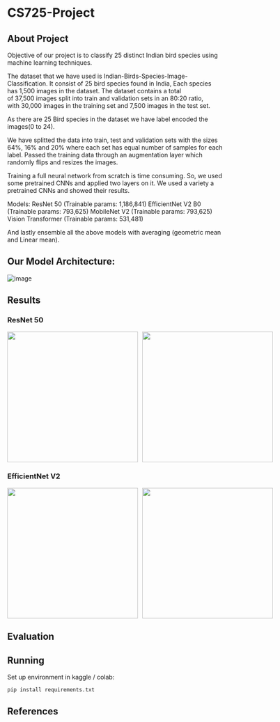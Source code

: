 # CS725-Project

<!-- About -->
## About Project

Objective of our project is to classify 25 distinct Indian bird species using machine learning techniques.

The dataset that we have used is Indian-Birds-Species-Image-Classification.
It consist of 25 bird species found in India,
Each species has 1,500 images in the dataset.
The dataset contains a total of 37,500 images split into train and validation sets in an 80:20 ratio, with 30,000 images in the training set and 7,500 images in the test set.

As there are 25 Bird species in the dataset we have label encoded the images(0 to 24).

We have splitted the data into train, test and validation sets with the sizes 64%, 16% and 20% where each set has equal number of samples for each label.
Passed the training data through an augmentation layer which randomly flips and resizes the images.

Training a full neural network from scratch is time consuming. So, we used some pretrained CNNs and applied two layers on it. We used a variety a pretrained CNNs and showed their results.

Models:
ResNet 50 (Trainable params: 1,186,841)
EfficientNet V2 B0 (Trainable params: 793,625)
MobileNet V2 (Trainable params: 793,625)
Vision Transformer (Trainable params: 531,481)

And lastly ensemble all the above models with averaging (geometric mean and Linear mean).

## Our Model Architecture:
![image](https://github.com/user-attachments/assets/45a493e9-7234-4174-b8ff-0ae6ce680ef9)

## Results

### ResNet 50
<div style="display: flex; gap: 10px;">
  <img src="https://github.com/user-attachments/assets/8c5e301d-a5c2-48c7-9c47-537a1af8dbba" width="300" />
  <img src="https://github.com/user-attachments/assets/16fbf790-2b79-47a3-b20c-5b48e881eafb" width="300" />
</div>

### EfficientNet V2
<div style="display: flex; gap: 10px;">
  <img src="https://github.com/user-attachments/assets/9bdc0558-2307-4aee-97b9-035008479ccb" width="300" />
  <img src="https://github.com/user-attachments/assets/67bcd806-36cf-4d61-adf7-23fdbfa54e83" width="300" />
</div>

## Evaluation

<!-- Predictions, scores -->

## Running

Set up environment in kaggle / colab:
```sh
pip install requirements.txt
```
<!-- Import the following dataset in kaggle / colab: -->

## References

